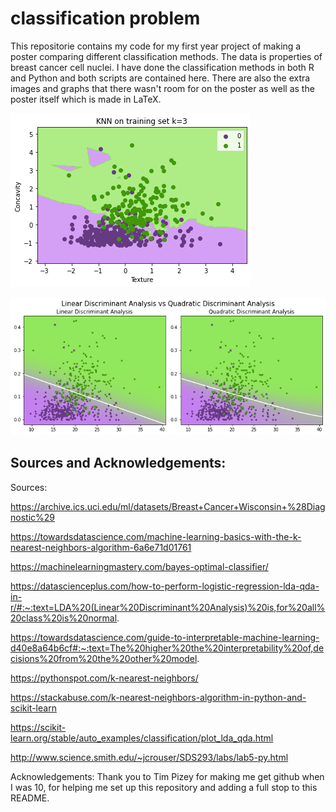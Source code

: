 # classification problem
This repositorie contains my code for my first year project of making a poster comparing different classification methods.
The data is properties of breast cancer cell nuclei. I have done the classification methods in both R and Python and both scripts are contained here. There are also the extra images and graphs that there wasn't room for on the poster as well as the poster itself which is made in LaTeX.



![](knnkis3.png)

![](LDAQDA3.png)


## Sources and Acknowledgements:
Sources:

https://archive.ics.uci.edu/ml/datasets/Breast+Cancer+Wisconsin+%28Diagnostic%29

https://towardsdatascience.com/machine-learning-basics-with-the-k-nearest-neighbors-algorithm-6a6e71d01761

https://machinelearningmastery.com/bayes-optimal-classifier/

https://datascienceplus.com/how-to-perform-logistic-regression-lda-qda-in-r/#:~:text=LDA%20(Linear%20Discriminant%20Analysis)%20is,for%20all%20class%20is%20normal.

https://towardsdatascience.com/guide-to-interpretable-machine-learning-d40e8a64b6cf#:~:text=The%20higher%20the%20interpretability%20of,decisions%20from%20the%20other%20model.

https://pythonspot.com/k-nearest-neighbors/

https://stackabuse.com/k-nearest-neighbors-algorithm-in-python-and-scikit-learn

https://scikit-learn.org/stable/auto_examples/classification/plot_lda_qda.html

http://www.science.smith.edu/~jcrouser/SDS293/labs/lab5-py.html

Acknowledgements:
Thank you to Tim Pizey for making me get github when I was 10, for helping me set up this repository and adding a full stop to this README.
